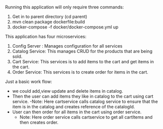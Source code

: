 Running this application will only require three commands:
1. Get in to parent directory (cd parent)
2. mvn clean package dockerfile:build
3. docker-compose -f docker/docker-compose.yml up

This application has four microservices:
1. Config Server : Manages configuration for all services
2. Catalog Service: This manages CRUD for the products that are being sold.
3. Cart Service: This services is to add items to the cart and get items in the cart.
4. Order Service: This services is to create order for items in the cart.


Just a basic work flow:
- we could add,view update and delete items in catalog.
- Then the user can add items they like in catalog to the cart using cart service.
  -Note: Here cartservice calls catalog service to ensure that the item is in the catalog and creates reference of the catalogId.
- User can then order for all items in the cart using order service.
  - Note: Here order service calls cartservice to get all cartItems and then creates order.
